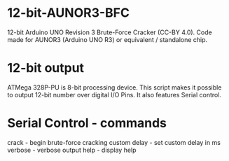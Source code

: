 # 12-bit-AUNOR3-BFC
12-bit Arduino UNO Revision 3 Brute-Force Cracker (CC-BY 4.0). Code made for AUNOR3 (Arduino UNO R3) or equivalent / standalone chip.

# 12-bit output
ATMega 328P-PU is 8-bit processing device. This script makes it possible to output 12-bit number over digital I/O Pins. It also features Serial control.

# Serial Control - commands
crack - begin brute-force cracking
custom delay - set custom delay in ms
verbose - verbose output 
help - display help
